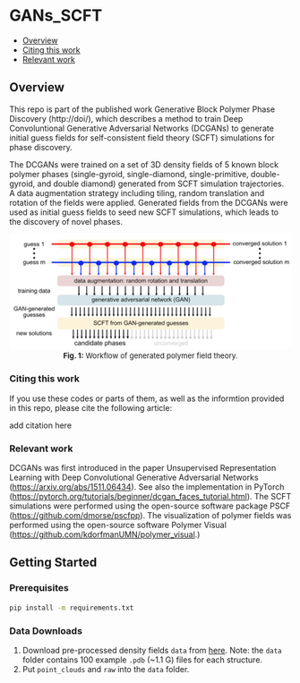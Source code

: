 # GANs_SCFT

<!-- TABLE OF CONTENTS -->
- [Overview](##overview)
- [Citing this work](##Citing-this-work)
- [Relevant work](##Relevant-work)


## Overview
This repo is part of the published work Generative Block Polymer Phase Discovery (http://doi/), which 
describes a method to train Deep Convoluntional Generative Adversarial Networks (DCGANs) to generate initial guess 
fields for self-consistent field theory (SCFT) simulations for phase discovery.

The DCGANs were trained on a set of 3D density fields of 5 known block polymer phases (single-gyroid, single-diamond, 
single-primitive, double-gyroid, and double diamond) generated from SCFT simulation trajectories. 
A data augmentation strategy including tiling, random translation and rotation of the fields were applied.
Generated fields from the DCGANs were used as initial guess fields to seed new SCFT simulations, which leads to the discovery 
of novel phases.
<br>
<p align="center">
<img src="docs/figs/workflow.png" alt="workflow" width="550"/><br>
<font size="-1"><b>Fig. 1:</b> Workflow of generated polymer field theory.</font>
</p>

### Citing this work
If you use these codes or parts of them, as well as the informtion provided in this repo, please cite the following article:

add citation here

### Relevant work
DCGANs was first introduced in the paper Unsupervised Representation 
Learning with Deep Convolutional Generative Adversarial Networks (https://arxiv.org/abs/1511.06434). 
See also the implementation in PyTorch (https://pytorch.org/tutorials/beginner/dcgan_faces_tutorial.html).
The SCFT simulations were performed using the open-source software package PSCF (https://github.com/dmorse/pscfpp).
The visualization of polymer fields was performed using the open-source software Polymer Visual (https://github.com/kdorfmanUMN/polymer_visual.) 

## Getting Started

### Prerequisites
  ```sh
  pip install -m requirements.txt
  ```
### Data Downloads

1. Download pre-processed density fields `data` from [here](https://drum). Note: the `data` folder contains 100 example `.pdb` (~1.1 G) files for each structure.
2. Put `point_clouds` and `raw` into the `data` folder.